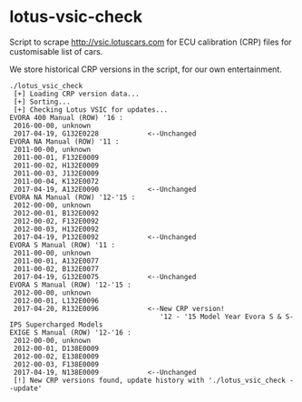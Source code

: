 # lotus-vsic-check
Script to scrape http://vsic.lotuscars.com for ECU calibration (CRP) files for customisable list of cars.

We store historical CRP versions in the script, for our own entertainment.

```
./lotus_vsic_check
 [+] Loading CRP version data...
 [+] Sorting...
 [+] Checking Lotus VSIC for updates...
EVORA 400 Manual (ROW) '16 :
 2016-00-00, unknown
 2017-04-19, G132E0228            <--Unchanged
EVORA NA Manual (ROW) '11 :
 2011-00-00, unknown
 2011-00-01, F132E0009
 2011-00-02, H132E0009
 2011-00-03, J132E0009
 2011-00-04, K132E0072
 2017-04-19, A132E0090            <--Unchanged
EVORA NA Manual (ROW) '12-'15 :
 2012-00-00, unknown
 2012-00-01, B132E0092
 2012-00-02, F132E0092
 2012-00-03, H132E0092
 2017-04-19, P132E0092            <--Unchanged
EVORA S Manual (ROW) '11 :
 2011-00-00, unknown
 2011-00-01, A132E0077
 2011-00-02, B132E0077
 2017-04-19, G132E0075            <--Unchanged
EVORA S Manual (ROW) '12-'15 :
 2012-00-00, unknown
 2012-00-01, L132E0096
 2017-04-20, R132E0096            <--New CRP version!
                                     '12 - '15 Model Year Evora S & S-IPS Supercharged Models
EXIGE S Manual (ROW) '12-'16 :
 2012-00-00, unknown
 2012-00-01, D138E0009
 2012-00-02, E138E0009
 2012-00-03, F138E0009
 2017-04-19, N138E0009            <--Unchanged
 [!] New CRP versions found, update history with './lotus_vsic_check --update'
```
